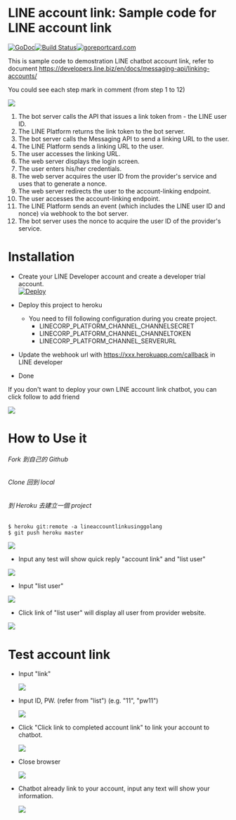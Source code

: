 LINE account link: Sample code for LINE account link
==============

 [![GoDoc](https://godoc.org/github.com/kkdai/line-account-link.svg?status.svg)](https://godoc.org/github.com/kkdai/line-account-link)[![Build Status](https://travis-ci.org/kkdai/line-account-link.svg?branch=master)](https://travis-ci.org/kkdai/line-account-link)[![goreportcard.com](https://goreportcard.com/badge/github.com/kkdai/line-account-link)](https://goreportcard.com/report/github.com/kkdai/line-account-link)

This is sample code to demostration LINE chatbot account link, refer to document https://developers.line.biz/en/docs/messaging-api/linking-accounts/

You could see each step mark in comment (from step 1 to 12)

![](https://developers.line.biz/media/messaging-api/linking-accounts/sequence-f0747c60.png)


1. The bot server calls the API that issues a link token from - the LINE user ID.
2. The LINE Platform returns the link token to the bot server.
3. The bot server calls the Messaging API to send a linking URL to the user.
4. The LINE Platform sends a linking URL to the user.
5. The user accesses the linking URL.
6. The web server displays the login screen.
7. The user enters his/her credentials.
8. The web server acquires the user ID from the provider's service and uses that to generate a nonce.
9. The web server redirects the user to the account-linking endpoint.
10. The user accesses the account-linking endpoint.
11. The LINE Platform sends an event (which includes the LINE user ID and nonce) via webhook to the bot server.
12. The bot server uses the nonce to acquire the user ID of the provider's service.


Installation
=============

- Create your LINE Developer account and create a developer trial account.  
  [![Deploy](https://www.herokucdn.com/deploy/button.svg)](https://heroku.com/deploy)

- Deploy this project to heroku
    - You need to fill following configuration during you create project.
        - LINECORP_PLATFORM_CHANNEL_CHANNELSECRET
        - LINECORP_PLATFORM_CHANNEL_CHANNELTOKEN
        - LINECORP_PLATFORM_CHANNEL_SERVERURL
- Update the webhook url with https://xxx.herokuapp.com/callback in LINE developer
- Done

If you don't want to deploy your own LINE account link chatbot, you can click follow to add friend

[![](https://scdn.line-apps.com/n/line_add_friends/btn/zh-Hant.png)](https://line.me/R/ti/p/%40yzy8635g)

How to Use it
=============

###### Fork 到自己的 Github
###### Clone 回到 local
###### 到 Heroku 去建立一個 project

    $ heroku git:remote -a lineaccountlinkusinggolang
    $ git push heroku master
      
![](https://github.com/Charles-Hsu/line-account-link/blob/master/img/heroku-git-push.png)

- Input any test will show quick reply "account link" and  "list user"

![](img/al1.PNG)


- Input "list user"

![](img/al2.PNG)


- Click link of "list user" will display all user from provider website.

![](img/al3.PNG)


# Test account link

- Input "link"

  ![](img/al4.PNG)

- Input ID, PW. (refer from "list") (e.g.  "11", "pw11")

  ![](img/al6.PNG)

- Click "Click link to completed account link" to link your account to chatbot.

  ![](img/al7.PNG)

- Close browser

  ![](img/al8.PNG)

- Chatbot already link to your account, input any text will show your information.

  ![](img/al5.PNG)


